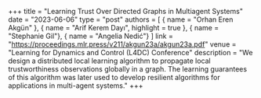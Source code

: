 +++
title = "Learning Trust Over Directed Graphs in Multiagent Systems"
date = "2023-06-06"
type = "post"
authors = [
  { name = "Orhan Eren Akgün" },
  { name = "Arif Kerem Dayı", highlight = true },
  { name = "Stephanie Gil"}, 
  { name = "Angelia Nedić"}
]
link = "https://proceedings.mlr.press/v211/akgun23a/akgun23a.pdf"
venue = "Learning for Dynamics and Control (L4DC) Conference"
description = "We design a distributed local learning algorithm to propagate local trustworthiness observations globally in a graph. The learning guarantees of this algorithm was later used to develop resilient algorithms for applications in multi-agent systems."
+++



